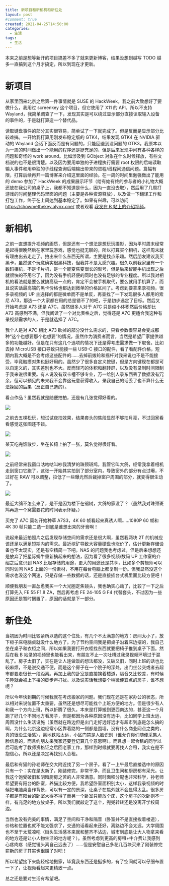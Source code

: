 ```yaml
---
title: 新项目和新相机和新住处
layout: post
#comment: true
created: 2021-04-25T14:50:00
categories:
  - 生活
tags:
  - 生活
---
```

本来之前是想等新开的项目搞差不多了就来更新博客，结果没想到越写 TODO 越多一直搞到这个月才搞定，所以到现在才更新。

# 新项目

从家里回来北京之后第一件事情就是 SUSE 的 HackWeek，我之前大致想好了要做什么，我用过 screenkey 这个项目，但它使用了 X11 的 API，所以不支持 Wayland，我简单调查了一下，发现其实是可以绕过显示部分直接读取输入设备的事件的，于是就打算造一个替代品。

读取键盘事件的部分其实很容易，简单试了一下就完成了。但是反而是显示部分比较难搞。一开始我打算用刚发布稳定版的 GTK4，结果发现 GTK4 在 NVIDIA 驱动的 Wayland 会话下面反而是有问题的，只能回退到没问题的 GTK3。我原本以为一周的时间做出一个能用的程序还是挺充足的，但是后来发现中间有各种各样的问题和奇怪的 work around。比如涉及到 GObject 对象在什么时候释放，有些文档说的也不是很清楚。以及因为要用单独的子进程执行需要 root 权限的后端读取输入事件和用单独的子线程查询后端输出带来的进程/线程间通信问题。篇幅有限，打算后续再开一篇博客来介绍这里面的经验。在一周的时间里勉强做出了能用的 demo 参加了 HackWeek 的成果展示环节（给有始有终的参与者的小礼物大概还放在我公司的桌子上，我都不知道是什么，因为一直没去取），然后用了几周打游戏的时间整理代码里面的问题（主要是各种资源释放），以及做一下翻译工作和打包工作，终于在上周达到基本稳定了。如果有兴趣，可以访问 <https://showmethekey.alynx.one/> 或者观看 [我发在 B 站上的介绍视频](https://www.bilibili.com/video/BV1EB4y1A7QN)。

# 新相机

之前一直想提升视频的画质，但是还有一个想法是想玩玩摄影，因为平时周末经常是起得很晚然后在家里玩游戏，感觉也挺无聊的，所以打算买个相机，这样周末就有理由出去走走了。拍出来什么东西无所谓，主要是找点乐趣。然后朋友建议我买黑卡，虽然这个玩意确实很黑科技，但我并不是太感兴趣。很久以前我家里有一个数码相机，不是卡片机，是一个能变焦变很长的型号，但是后来智能手机出现之后就很快的不用它了，因为没有手机轻便的同时也没有足够的专业程度。所以我对相机的看法就是要么就搞高级一点的，肯定不会被手机取代，要么就用手机算了，而且说实话最高端的黑卡价格也都达到微单的价格区间了。考虑到要拿来录视频，很多录视频的 UP 主选择的都是微单而不是单反，再查找了一下发现很多人都用的索尼 A73，那选一个大家都在用的总是错不了的吧，于是初步选定了目标。然后又开始考虑是 A73 还是 A7C，虽然很多人对于 A7C 只是缩小体积然后价格却比 A73 高感到不满，但我阅读了一个对比表格之后，觉得还是 A7C 更适合我这种有录视频需求的人，于是就选择了 A7C。

我个人是对 A7C 相比 A73 砍掉的部分没什么需求的，只看参数很容易会变成那种“这个也想要那个也想要”的情况，虽然作为消费者而言，当然是希望厂家提供越多的功能越好。但是在只有这几个选项的情况下还是得考虑需求做一下取舍。比如去掉 MicroUSB 接口导致只能接一些 USB-C 接口的配件，看了看配件价格，短期内我大概是不会考虑这些配件的……去掉前拨轮和摇杆对我来说也不是不能接受，毕竟触摸对焦也挺好用的。虽然少了很多自定义按键，但是方向键现在都是可以自定义的，其实差别也不大。反而轻巧的体积和翻转屏，以及没有录制时间限制于我来说很重要。有人说没有双卡槽不够专业，万一给别人录东西丢了数据没有冗余，但可以预见的未来我不会靠这玩意获得收入，录我自己的话丢了也不算什么无法挽回的后果（反正自己选的）。

看点作品？虽然我就是随便拍拍，还是有几张觉得好看的。

![](./1.jpg)

之前去五棵松玩，想试试夜拍效果，结果套头的焦段显然不够拍月亮，不过回家看看感觉这张图还不错。

![](./2.jpg)

某天吃完饭散步，坐在长椅上拍了一张，莫名觉得很好看。

![](./3.jpg)

之前经常来我窗口咕咕咕叫吵我清梦的珠颈斑鸠，我管它叫大鸽，经常我拿着相机走到窗口它跑了，这张一开始其实拍到了部分室内，导致窗外的部分有点过曝，不过好在 RAW 可以调整，拉低了一些曝光然后裁掉窗户周围的部分，就变得很生动了。

![](./4.jpg)

最近大鸽不怎么来了，是不是因为楼下在锯树，大鸽的家没了？（虽然我对珠颈斑鸠再造一个窝需要花的时间表示怀疑。）

买完了 A7C 莫名开始种草 A7S3，4K 60 帧看起来真诱人啊……1080P 60 帧和 4K 30 帧只能二选一到底是谁想出来的牙膏啊！

说起来最近拍照片之后发现存储空间的需求还是很大啊，虽然我两块 2T 的机械应该还足以满足短期内的需求。最近挖矿导致大容量硬盘也涨价了，估计更新存储设备也不太现实，还是有空精简一下吧。NAS 的问题我也考虑过，但是后来想想还是放弃了把星际蜗牛重新搞起来的想法，因为看了很多视频/数码 UP 工作室的介绍之后意识到 NAS 比起存储的用途，更大的用途还是共享，比如多个剪辑师可以同时访问 NAS 上面的一份素材，不用在每台电脑上都复制一份。但我显然没这个需求也没这个网速，只是存储一些数据的话，还是直接插台式机里面比较方便吧！

顺便我朋友一直怂恿我买一个大光圈定焦镜头，我也确实心动了，比较了一下之后打算先入 FE 55 F1.8 ZA，然后再考虑 FE 24-105 G F4 代替套头，不过因为一些原因还是暂时搁置了，原因的话就是下一部分。

# 新住处

当初因为时间比较紧所以选的这个住处，有几个不太满意的地方：房间太小了，放下柜子床电脑桌就没什么地方了。为了节约空间我是把桌子沿着床边摆的，我自己坐在桌子和衣柜之间，所以如果我要打开衣柜找东西就要把椅子推到桌子下面。然后在我 B 站录的视频里也能看出来，有朋友不止一次吐槽过我录视频环境过于混乱了。房子太旧了，实在是让人连做饭的想法都没，又破又旧，同时上班的话也比较麻烦，不是说交通不便，而是这个房子在一个院子的深处，出门坐公交或者去超市都要走很长一段距离。再加上我的卧室是直接挨着楼道，隔音又比较差，有时候午睡就会被上下楼的脚步声打扰。以及说实话我想要个稍微便宜点的房子，谁不想呢？

所以今年快到期的时候我就在考虑搬家的问题。我们现在还是在家办公的状态，所以相对来说位置不太重要，虽然还是想尽可能找个上班方便的地方。但是很少有人和我一个方向上班，所以折腾了很久。本来是打算搬到更西南边的，甚至这一个月跑了好几个不同地方看房子，但是都因为各种原因没有选中，比如同学上班太远，周围没什么生活设施（虽然就在路边但是出门走好远好远才有超市到底是怎么搞的啊，为什么北京这边经常小区靠着路的一侧都是围墙，没有什么商业网点之类的，真的很没生活感），离地铁站太远，小区门禁是人脸识别（谁允许你们随便采集人脸信息的，而且约朋友来我家还要登记算几个意思啊）。而且想一起合租的同学以后可能考了教师资格证之后回老家工作，那样到时候就要再找人合租，我实在是不抱信心，所以还是决定再找别人合租。

最后和有猫的孙老师在交大附近找了另一个房子。看了一上午最后直接选中的原因只有一个：实在是太新了，刚装修完，非常干净，而且卫生间和厨房都有采光。让我这个饱受破旧和阴暗厨房之苦的人非常满意。同时面积分配也非常科学，孙老师希望要有阳台的卧室，养猫比较方便，我希望卧室面积别太小，这样我录视频的时候把电脑桌当作背景，可以有一定的景深，让桌子在焦外就不会显得太乱。很多房子都是有阳台的卧室大得不得了而另一个卧室只能放个床，这个房子的次卧则不一样，有充足的地方放桌子。所以我们就敲定了这个，兜兜转转还是没离开学校周边。

当然也没有完美的事情，满足了空间和干净和隔音（卧室并不是直接挨着楼道），价格和位置也就不能太强求了，交通的话看起来还好，离路边不会太远，大学周围也不至于太荒凉吧（街头生活感本来就和整齐不沾边，城市到底是让大人物拿来看的地方还是让小人物生活的地方呢？）。虽然考虑到更高的房租+中介费让我感到心疼肉疼（感觉镜头离自己远去了）……但是安慰自己多花几百块买来了刚装修完崭新的房子其实也很赚了对吧！

所以希望接下来能轻松地搬家，毕竟我东西还是挺多的，有了空间就可以仔细布置一下了，让视频看起来更精致一点。

总之还是要对生活有希望吧。



